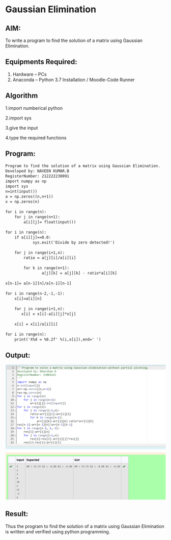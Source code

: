 # Gaussian Elimination

## AIM:
To write a program to find the solution of a matrix using Gaussian Elimination.

## Equipments Required:
1. Hardware – PCs
2. Anaconda – Python 3.7 Installation / Moodle-Code Runner

## Algorithm
1.import numberical python

2.import sys

3.give the input

4.type the required functions


## Program:
```
Program to find the solution of a matrix using Gaussian Elimination.
Developed by: NAVEEN KUMAR.B
RegisterNumber: 212222230091 
import numpy as np
import sys
n=int(input())
a = np.zeros((n,n+1))
x = np.zeros(n)

for i in range(n):
    for j in range(n+1):
        a[i][j]= float(input())
        
for i in range(n):
    if a[i][j]==0.0:
            sys.exit('Divide by zero detected!')
            
    for j in range(i+1,n):
        ratio = a[j][i]/a[i][i]
        
        for k in range(n+1):   
                a[j][k] = a[j][k] - ratio*a[i][k]    

x[n-1]= a[n-1][n]/a[n-1][n-1]

for i in range(n-2,-1,-1):
    x[i]=a[i][n]
    
    for j in range(i+1,n):
       x[i] = x[i]-a[i][j]*x[j]
       
    x[i] = x[i]/a[i][i]
    
for i in range(n):
    print('X%d = %0.2f' %(i,x[i]),end=' ') 
```

## Output:
![OUTPUT](/gaussian.png)


## Result:
Thus the program to find the solution of a matrix using Gaussian Elimination is written and verified using python programming.

